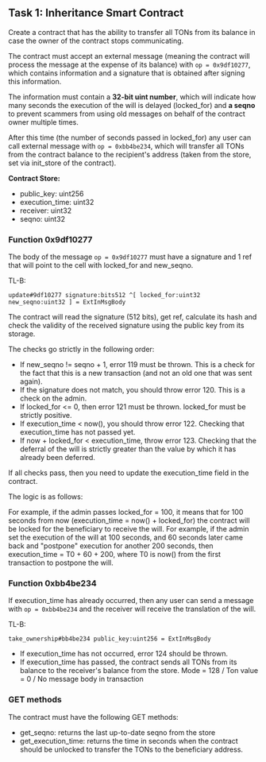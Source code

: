 ## Task 1: Inheritance Smart Contract

Create a contract that has the ability to transfer all TONs from its balance in case the owner of the contract stops communicating.

The contract must accept an external message (meaning the contract will process the message at the expense of its balance) with `op = 0x9df10277`, which contains information and a signature that is obtained after signing this information. 

The information must contain a **32-bit uint number**, which will indicate how many seconds the execution of the will is delayed (locked_for) and **a seqno** to prevent scammers from using old messages on behalf of the contract owner multiple times.

After this time (the number of seconds passed in locked_for) any user can call external message with `op = 0xbb4be234`, which will transfer all TONs from the contract balance to the recipient's address (taken from the store, set via init_store of the contract).

**Contract Store:**
- public_key: uint256
- execution_time: uint32
- receiver: uint32
- seqno: uint32

### Function 0x9df10277

The body of the message `op = 0x9df10277` must have a signature and 1 ref that will point to the cell with locked_for and new_seqno. 

TL-B:
```tlb
update#9df10277 signature:bits512 ^[ locked_for:uint32 new_seqno:uint32 ] = ExtInMsgBody
```

The contract will read the signature (512 bits), get ref, calculate its hash and check the validity of the received signature using the public key from its storage.

The checks go strictly in the following order: 

- If new_seqno != seqno + 1, error 119 must be thrown. This is a check for the fact that this is a new transaction (and not an old one that was sent again).
- If the signature does not match, you should throw error 120. This is a check on the admin.
- If locked_for <= 0, then error 121 must be thrown. locked_for must be strictly positive.
- If execution_time < now(), you should throw error 122. Checking that execution_time has not passed yet.
- If now + locked_for < execution_time, throw error 123. Checking that the deferral of the will is strictly greater than the value by which it has already been deferred.

If all checks pass, then you need to update the execution_time field in the contract.

The logic is as follows:

For example, if the admin passes locked_for = 100, it means that for 100 seconds from now (execution_time = now() + locked_for) the contract will be locked for the beneficiary to receive the will. For example, if the admin set the execution of the will at 100 seconds, and 60 seconds later came back and "postpone" execution for another 200 seconds, then execution_time = T0 + 60 + 200, where T0 is now() from the first transaction to postpone the will. 

### Function 0xbb4be234

If execution_time has already occurred, then any user can send a message with `op = 0xbb4be234` and the receiver will receive the translation of the will. 

TL-B:
```tlb
take_ownership#bb4be234 public_key:uint256 = ExtInMsgBody
```

- If execution_time has not occurred, error 124 should be thrown.
- If execution_time has passed, the contract sends all TONs from its balance to the receiver's balance from the store. Mode = 128 / Ton value = 0 / No message body in transaction

### GET methods

The contract must have the following GET methods:
- get_seqno: returns the last up-to-date seqno from the store 
- get_execution_time: returns the time in seconds when the contract should be unlocked to transfer the TONs to the beneficiary address.

